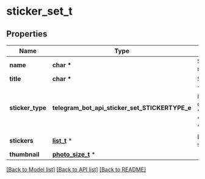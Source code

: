# sticker_set_t

## Properties
Name | Type | Description | Notes
------------ | ------------- | ------------- | -------------
**name** | **char \*** | Sticker set name | 
**title** | **char \*** | Sticker set title | 
**sticker_type** | **telegram_bot_api_sticker_set_STICKERTYPE_e** | Type of stickers in the set, currently one of “regular”, “mask”, “custom\\_emoji” | 
**stickers** | [**list_t**](sticker.md) \* | List of all set stickers | 
**thumbnail** | [**photo_size_t**](photo_size.md) \* |  | [optional] 

[[Back to Model list]](../README.md#documentation-for-models) [[Back to API list]](../README.md#documentation-for-api-endpoints) [[Back to README]](../README.md)


